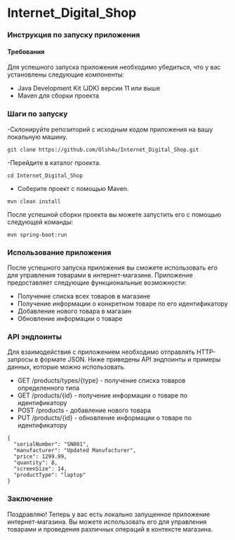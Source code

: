 # Internet_Digital_Shop



### Инструкция по запуску приложения


#### Требования
Для успешного запуска приложения необходимо убедиться, что у вас установлены следующие компоненты:

- Java Development Kit (JDK) версии 11 или выше
- Maven для сборки проекта

### Шаги по запуску

-Склонируйте репозиторий с исходным кодом приложения на вашу локальную машину.
```
git clone https://github.com/Olsh4u/Internet_Digital_Shop.git
```
-Перейдите в каталог проекта.
```
cd Internet_Digital_Shop
```
- Соберите проект с помощью Maven.
```
mvn clean install
```
После успешной сборки проекта вы можете запустить его с помощью следующей команды:
```
mvn spring-boot:run
```


### Использование приложения
После успешного запуска приложения вы сможете использовать его для управления товарами в интернет-магазине. Приложение предоставляет следующие функциональные возможности:

- Получение списка всех товаров в магазине
- Получение информации о конкретном товаре по его идентификатору
- Добавление нового товара в магазин
- Обновление информации о товаре



### API эндпоинты

Для взаимодействия с приложением необходимо отправлять HTTP-запросы в формате JSON. Ниже приведены API эндпоинты и примеры данных, которые можно использовать.

- GET /products/types/{type} - получение списка товаров определенного типа
- GET /products/{id} - получение информации о товаре по идентификатору
- POST /products - добавление нового товара
- PUT /products/{id} - обновление информации о товаре по идентификатору

```
{
  "serialNumber": "SN001",
  "manufacturer": "Updated Manufacturer",
  "price": 1299.99,
  "quantity": 8,
  "screenSize": 14,
  "productType": "laptop"
}

```
### Заключение
Поздравляю! Теперь у вас есть локально запущенное приложение интернет-магазина. Вы можете использовать его для управления товарами и проведения различных операций в контексте магазина.
